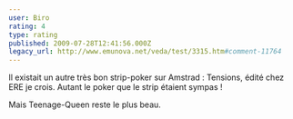 ```yaml
---
user: Biro
rating: 4
type: rating
published: 2009-07-28T12:41:56.000Z
legacy_url: http://www.emunova.net/veda/test/3315.htm#comment-11764
---
```

Il existait un autre très bon strip-poker sur Amstrad : Tensions, édité chez ERE je crois. Autant le poker que le strip étaient sympas !

Mais Teenage-Queen reste le plus beau.